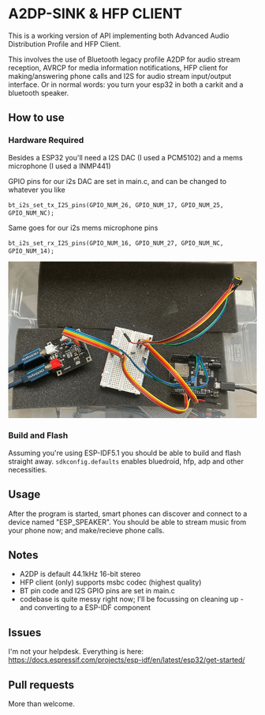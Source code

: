 A2DP-SINK & HFP CLIENT
======================

This is a working version of API implementing both Advanced Audio Distribution Profile and HFP Client.

This involves the use of Bluetooth legacy profile A2DP for audio stream reception, AVRCP for media information notifications, HFP client for making/answering phone calls and I2S for audio stream input/output interface.
Or in normal words: you turn your esp32 in both a carkit and a bluetooth speaker.

## How to use

### Hardware Required

Besides a ESP32 you'll need a I2S DAC (I used a PCM5102) and a mems microphone (I used a INMP441)

GPIO pins for our i2s DAC are set in main.c, and can be changed to whatever you like
```
bt_i2s_set_tx_I2S_pins(GPIO_NUM_26, GPIO_NUM_17, GPIO_NUM_25, GPIO_NUM_NC);
```
Same goes for our i2s mems microphone pins
```
bt_i2s_set_rx_I2S_pins(GPIO_NUM_16, GPIO_NUM_27, GPIO_NUM_NC, GPIO_NUM_14);
```
![ESP32](./img/esp32.png "ESP32 with mic and dac")

### Build and Flash

Assuming you're using ESP-IDF5.1 you should be able to build and flash straight away. `sdkconfig.defaults` enables bluedroid, hfp, adp and other necessities.

## Usage

After the program is started, smart phones can discover and connect to a device named "ESP_SPEAKER".
You should be able to stream music from your phone now; and make/recieve phone calls.

## Notes
* A2DP is default 44.1kHz 16-bit stereo
* HFP client (only) supports msbc codec (highest quality)
* BT pin code and I2S GPIO pins are set in main.c
* codebase is quite messy right now; I'll be focussing on cleaning up - and converting to a ESP-IDF component

## Issues
I'm not your helpdesk.
Everything is here: https://docs.espressif.com/projects/esp-idf/en/latest/esp32/get-started/

## Pull requests
More than welcome.


